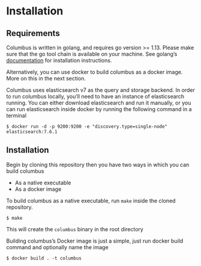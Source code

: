 # Installation

## Requirements

Columbus is written in golang, and requires go version &gt;= 1.13. Please make sure that the go tool chain is available on your machine. See golang’s [documentation](https://golang.org/) for installation instructions.

Alternatively, you can use docker to build columbus as a docker image. More on this in the next section.

Columbus uses elasticsearch v7 as the query and storage backend. In order to run columbus locally, you’ll need to have an instance of elasticsearch running. You can either download elasticsearch and run it manually, or you can run elasticsearch inside docker by running the following command in a terminal

```text
$ docker run -d -p 9200:9200 -e "discovery.type=single-node" elasticsearch:7.6.1
```

## Installation

Begin by cloning this repository then you have two ways in which you can build columbus

* As a native executable
* As a docker image

To build columbus as a native executable, run `make` inside the cloned repository.

```text
$ make
```

This will create the `columbus` binary in the root directory

Building columbus’s Docker image is just a simple, just run docker build command and optionally name the image

```text
$ docker build . -t columbus
```

